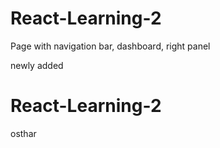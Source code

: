 # React-Learning-2
Page with navigation bar, dashboard, right panel 

newly added
# React-Learning-2
osthar
